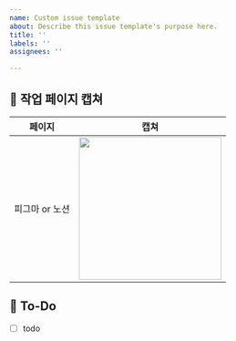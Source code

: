 ```yaml
---
name: Custom issue template
about: Describe this issue template's purpose here.
title: ''
labels: ''
assignees: ''

---
```


## 🪼 작업 페이지 캡쳐
|    페이지    |   캡쳐   |
| :-------------: | :----------: |
| 피그마 or 노션 | <img src = "" width ="250"> 

## 🪼 To-Do
- [ ] todo
